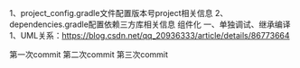 1、project_config.gradle文件配置版本号project相关信息
2、dependencies.gradle配置依赖三方库相关信息
组件化
一、单独调试、继承编译
1、UML关系：https://blog.csdn.net/qq_20936333/article/details/86773664

第一次commit
第二次commit
第三次commit
